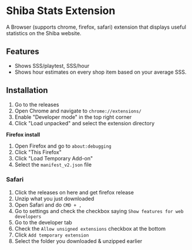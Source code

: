 # Shiba Stats Extension

A Browser (supports chrome, firefox, safari) extension that displays useful statistics on the Shiba website.

## Features

- Shows SSS/playtest, SSS/hour
- Shows hour estimates on every shop item based on your average SSS.

## Installation

1. Go to the releases
2. Open Chrome and navigate to `chrome://extensions/`
3. Enable "Developer mode" in the top right corner
4. Click "Load unpacked" and select the extension directory


**Firefox install**
1. Open Firefox and go to `about:debugging`
2. Click "This Firefox"
3. Click "Load Temporary Add-on"
4. Select the `manifest_v2.json` file

### Safari

1. Click the releases on here and get firefox release
2. Unzip what you just downloaded
3. Open Safari and do `CMD + ,`
4. Go to settings and check the checkbox saying `Show features for web developers`
5. Go to the developer tab
6. Check the `Allow unsigned extensions` checkbox at the bottom
7. Click `Add temporary extension`
8. Select the folder you downloaded & unzipped earlier